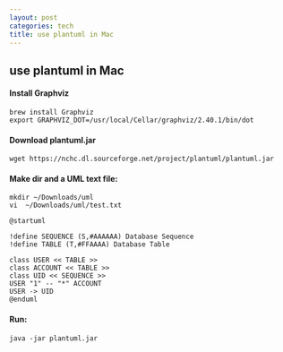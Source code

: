 ```yaml
---
layout: post
categories: tech
title: use plantuml in Mac
---
```

## use plantuml in Mac

#### Install Graphviz

```
brew install Graphviz
export GRAPHVIZ_DOT=/usr/local/Cellar/graphviz/2.40.1/bin/dot 
```

#### Download plantuml.jar

```shell
wget https://nchc.dl.sourceforge.net/project/plantuml/plantuml.jar
```

#### Make dir and a UML text file:

```
mkdir ~/Downloads/uml
vi  ~/Downloads/uml/test.txt
```



```um
@startuml

!define SEQUENCE (S,#AAAAAA) Database Sequence
!define TABLE (T,#FFAAAA) Database Table

class USER << TABLE >>
class ACCOUNT << TABLE >>
class UID << SEQUENCE >>
USER "1" -- "*" ACCOUNT
USER -> UID
@enduml

```

#### Run:

```shell
java -jar plantuml.jar
```

